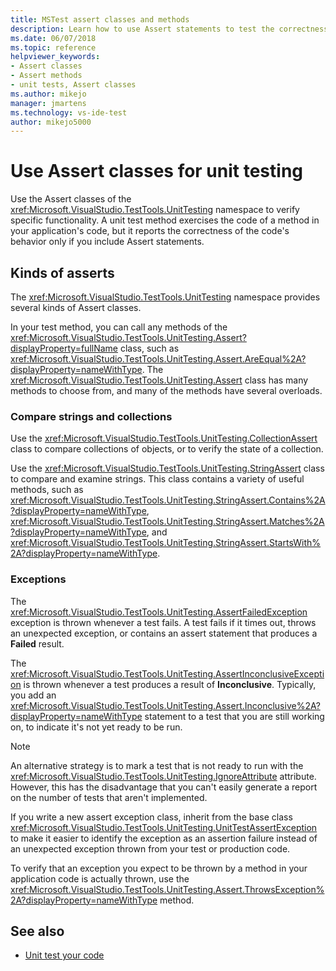 ```yaml
---
title: MSTest assert classes and methods
description: Learn how to use Assert statements to test the correctness of your code behavior during a unit test of your application code.
ms.date: 06/07/2018
ms.topic: reference
helpviewer_keywords:
- Assert classes
- Assert methods
- unit tests, Assert classes
ms.author: mikejo
manager: jmartens
ms.technology: vs-ide-test
author: mikejo5000
---
```

# Use Assert classes for unit testing


Use the Assert classes of the <xref:Microsoft.VisualStudio.TestTools.UnitTesting> namespace to verify specific functionality. A unit test method exercises the code of a method in your application's code, but it reports the correctness of the code's behavior only if you include Assert statements.

## Kinds of asserts

The <xref:Microsoft.VisualStudio.TestTools.UnitTesting> namespace provides several kinds of Assert classes.

In your test method, you can call any methods of the <xref:Microsoft.VisualStudio.TestTools.UnitTesting.Assert?displayProperty=fullName> class, such as <xref:Microsoft.VisualStudio.TestTools.UnitTesting.Assert.AreEqual%2A?displayProperty=nameWithType>. The <xref:Microsoft.VisualStudio.TestTools.UnitTesting.Assert> class has many methods to choose from, and many of the methods have several overloads.

### Compare strings and collections

Use the <xref:Microsoft.VisualStudio.TestTools.UnitTesting.CollectionAssert> class to compare collections of objects, or to verify the state of a collection.

Use the <xref:Microsoft.VisualStudio.TestTools.UnitTesting.StringAssert> class to compare and examine strings. This class contains a variety of useful methods, such as <xref:Microsoft.VisualStudio.TestTools.UnitTesting.StringAssert.Contains%2A?displayProperty=nameWithType>, <xref:Microsoft.VisualStudio.TestTools.UnitTesting.StringAssert.Matches%2A?displayProperty=nameWithType>, and <xref:Microsoft.VisualStudio.TestTools.UnitTesting.StringAssert.StartsWith%2A?displayProperty=nameWithType>.

### Exceptions

The <xref:Microsoft.VisualStudio.TestTools.UnitTesting.AssertFailedException> exception is thrown whenever a test fails. A test fails if it times out, throws an unexpected exception, or contains an assert statement that produces a **Failed** result.

The <xref:Microsoft.VisualStudio.TestTools.UnitTesting.AssertInconclusiveException> is thrown whenever a test produces a result of **Inconclusive**. Typically, you add an <xref:Microsoft.VisualStudio.TestTools.UnitTesting.Assert.Inconclusive%2A?displayProperty=nameWithType> statement to a test that you are still working on, to indicate it's not yet ready to be run.

> [!NOTE]
> An alternative strategy is to mark a test that is not ready to run with the <xref:Microsoft.VisualStudio.TestTools.UnitTesting.IgnoreAttribute> attribute. However, this has the disadvantage that you can't easily generate a report on the number of tests that aren't implemented.

If you write a new assert exception class, inherit from the base class <xref:Microsoft.VisualStudio.TestTools.UnitTesting.UnitTestAssertException> to make it easier to identify the exception as an assertion failure instead of an unexpected exception thrown from your test or production code.

To verify that an exception you expect to be thrown by a method in your application code is actually thrown, use the <xref:Microsoft.VisualStudio.TestTools.UnitTesting.Assert.ThrowsException%2A?displayProperty=nameWithType> method.

## See also

- [Unit test your code](../test/unit-test-your-code.md)
